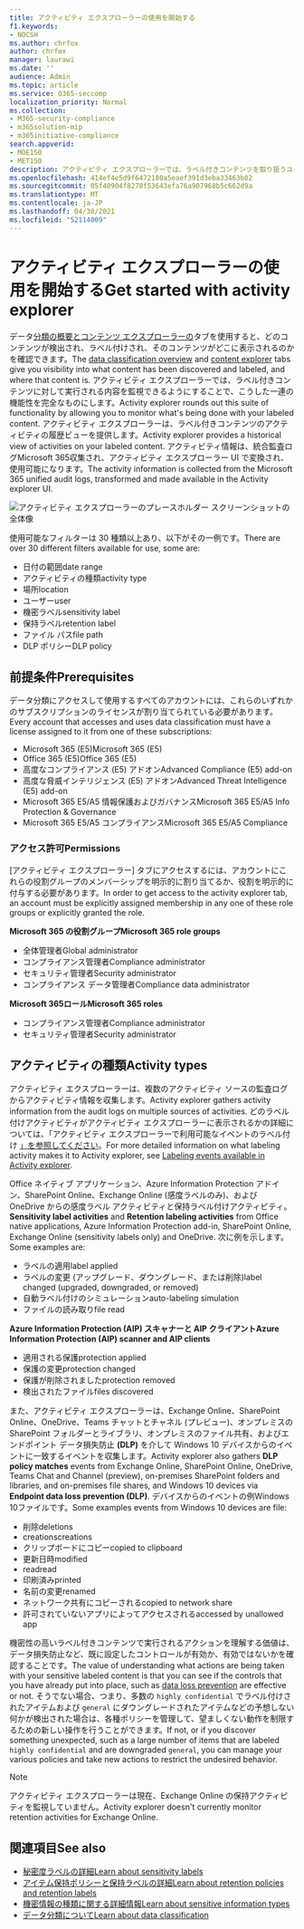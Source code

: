 ```yaml
---
title: アクティビティ エクスプローラーの使用を開始する
f1.keywords:
- NOCSH
ms.author: chrfox
author: chrfox
manager: laurawi
ms.date: ''
audience: Admin
ms.topic: article
ms.service: O365-seccomp
localization_priority: Normal
ms.collection:
- M365-security-compliance
- m365solution-mip
- m365initiative-compliance
search.appverid:
- MOE150
- MET150
description: アクティビティ エクスプローラーでは、ラベル付きコンテンツを取り扱うユーザーの操作の確認およびフィルター処理を行い、データ分類機能の機能性を完全なものにします。
ms.openlocfilehash: 414ef4e5d9f6472180a5eaef391d3eba33463b02
ms.sourcegitcommit: 05f40904f8278f53643efa76a907968b5c662d9a
ms.translationtype: MT
ms.contentlocale: ja-JP
ms.lasthandoff: 04/30/2021
ms.locfileid: "52114009"
---
```

# <a name="get-started-with-activity-explorer"></a><span data-ttu-id="637cf-103">アクティビティ エクスプローラーの使用を開始する</span><span class="sxs-lookup"><span data-stu-id="637cf-103">Get started with activity explorer</span></span>

<span data-ttu-id="637cf-104">データ[分類の概要と](data-classification-overview.md)[コンテンツ エクスプローラーの](data-classification-content-explorer.md)タブを使用すると、どのコンテンツが検出され、ラベル付けされ、そのコンテンツがどこに表示されるのかを確認できます。</span><span class="sxs-lookup"><span data-stu-id="637cf-104">The [data classification overview](data-classification-overview.md) and [content explorer](data-classification-content-explorer.md) tabs give you visibility into what content has been discovered and labeled, and where that content is.</span></span> <span data-ttu-id="637cf-105">アクティビティ エクスプローラーでは、ラベル付きコンテンツに対して実行される内容を監視できるようにすることで、こうした一連の機能性を完全なものにします。</span><span class="sxs-lookup"><span data-stu-id="637cf-105">Activity explorer rounds out this suite of functionality by allowing you to monitor what's being done with your labeled content.</span></span> <span data-ttu-id="637cf-106">アクティビティ エクスプローラーは、ラベル付きコンテンツのアクティビティの履歴ビューを提供します。</span><span class="sxs-lookup"><span data-stu-id="637cf-106">Activity explorer provides a historical view of activities on your labeled content.</span></span> <span data-ttu-id="637cf-107">アクティビティ情報は、統合監査ログMicrosoft 365収集され、アクティビティ エクスプローラー UI で変換され、使用可能になります。</span><span class="sxs-lookup"><span data-stu-id="637cf-107">The activity information is collected from the Microsoft 365 unified audit logs, transformed and made available in the Activity explorer UI.</span></span> 

![アクティビティ エクスプローラーのプレースホルダー スクリーンショットの全体像](../media/data-classification-activity-explorer-1.png)

<span data-ttu-id="637cf-109">使用可能なフィルターは 30 種類以上あり、以下がその一例です。</span><span class="sxs-lookup"><span data-stu-id="637cf-109">There are over 30 different filters available for use, some are:</span></span>

- <span data-ttu-id="637cf-110">日付の範囲</span><span class="sxs-lookup"><span data-stu-id="637cf-110">date range</span></span>
- <span data-ttu-id="637cf-111">アクティビティの種類</span><span class="sxs-lookup"><span data-stu-id="637cf-111">activity type</span></span>
- <span data-ttu-id="637cf-112">場所</span><span class="sxs-lookup"><span data-stu-id="637cf-112">location</span></span>
- <span data-ttu-id="637cf-113">ユーザー</span><span class="sxs-lookup"><span data-stu-id="637cf-113">user</span></span>
- <span data-ttu-id="637cf-114">機密ラベル</span><span class="sxs-lookup"><span data-stu-id="637cf-114">sensitivity label</span></span>
- <span data-ttu-id="637cf-115">保持ラベル</span><span class="sxs-lookup"><span data-stu-id="637cf-115">retention label</span></span>
- <span data-ttu-id="637cf-116">ファイル パス</span><span class="sxs-lookup"><span data-stu-id="637cf-116">file path</span></span>
- <span data-ttu-id="637cf-117">DLP ポリシー</span><span class="sxs-lookup"><span data-stu-id="637cf-117">DLP policy</span></span>



## <a name="prerequisites"></a><span data-ttu-id="637cf-118">前提条件</span><span class="sxs-lookup"><span data-stu-id="637cf-118">Prerequisites</span></span>

<span data-ttu-id="637cf-119">データ分類にアクセスして使用するすべてのアカウントには、これらのいずれかのサブスクリプションのライセンスが割り当てられている必要があります。</span><span class="sxs-lookup"><span data-stu-id="637cf-119">Every account that accesses and uses data classification must have a license assigned to it from one of these subscriptions:</span></span>

- <span data-ttu-id="637cf-120">Microsoft 365 (E5)</span><span class="sxs-lookup"><span data-stu-id="637cf-120">Microsoft 365 (E5)</span></span>
- <span data-ttu-id="637cf-121">Office 365 (E5)</span><span class="sxs-lookup"><span data-stu-id="637cf-121">Office 365 (E5)</span></span>
- <span data-ttu-id="637cf-122">高度なコンプライアンス (E5) アドオン</span><span class="sxs-lookup"><span data-stu-id="637cf-122">Advanced Compliance (E5) add-on</span></span>
- <span data-ttu-id="637cf-123">高度な脅威インテリジェンス (E5) アドオン</span><span class="sxs-lookup"><span data-stu-id="637cf-123">Advanced Threat Intelligence (E5) add-on</span></span>
- <span data-ttu-id="637cf-124">Microsoft 365 E5/A5 情報保護およびガバナンス</span><span class="sxs-lookup"><span data-stu-id="637cf-124">Microsoft 365 E5/A5 Info Protection & Governance</span></span>
- <span data-ttu-id="637cf-125">Microsoft 365 E5/A5 コンプライアンス</span><span class="sxs-lookup"><span data-stu-id="637cf-125">Microsoft 365 E5/A5 Compliance</span></span>

### <a name="permissions"></a><span data-ttu-id="637cf-126">アクセス許可</span><span class="sxs-lookup"><span data-stu-id="637cf-126">Permissions</span></span>

 <span data-ttu-id="637cf-127">[アクティビティ エクスプローラー] タブにアクセスするには、アカウントにこれらの役割グループのメンバーシップを明示的に割り当てるか、役割を明示的に付与する必要があります。</span><span class="sxs-lookup"><span data-stu-id="637cf-127">In order to get access to the activity explorer tab, an account must be explicitly assigned membership in any one of these role groups or explicitly granted the role.</span></span>

<!--
> [!IMPORTANT]
> Access to Activity explorer via the Security reader or Device Management role groups or other has been removed-->

<span data-ttu-id="637cf-128">**Microsoft 365 の役割グループ**</span><span class="sxs-lookup"><span data-stu-id="637cf-128">**Microsoft 365 role groups**</span></span>

- <span data-ttu-id="637cf-129">全体管理者</span><span class="sxs-lookup"><span data-stu-id="637cf-129">Global administrator</span></span>
- <span data-ttu-id="637cf-130">コンプライアンス管理者</span><span class="sxs-lookup"><span data-stu-id="637cf-130">Compliance administrator</span></span>
- <span data-ttu-id="637cf-131">セキュリティ管理者</span><span class="sxs-lookup"><span data-stu-id="637cf-131">Security administrator</span></span>
- <span data-ttu-id="637cf-132">コンプライアンス データ管理者</span><span class="sxs-lookup"><span data-stu-id="637cf-132">Compliance data administrator</span></span>

<span data-ttu-id="637cf-133">**Microsoft 365ロール**</span><span class="sxs-lookup"><span data-stu-id="637cf-133">**Microsoft 365 roles**</span></span>

- <span data-ttu-id="637cf-134">コンプライアンス管理者</span><span class="sxs-lookup"><span data-stu-id="637cf-134">Compliance administrator</span></span>
- <span data-ttu-id="637cf-135">セキュリティ管理者</span><span class="sxs-lookup"><span data-stu-id="637cf-135">Security administrator</span></span>

## <a name="activity-types"></a><span data-ttu-id="637cf-136">アクティビティの種類</span><span class="sxs-lookup"><span data-stu-id="637cf-136">Activity types</span></span>

<span data-ttu-id="637cf-137">アクティビティ エクスプローラーは、複数のアクティビティ ソースの監査ログからアクティビティ情報を収集します。</span><span class="sxs-lookup"><span data-stu-id="637cf-137">Activity explorer gathers activity information from the audit logs on multiple sources of activities.</span></span> <span data-ttu-id="637cf-138">どのラベル付けアクティビティがアクティビティ エクスプローラーに表示されるかの詳細については、「アクティビティ エクスプローラーで利用可能なイベントのラベル付け [」を参照してください](data-classification-activity-explorer-available-events.md)。</span><span class="sxs-lookup"><span data-stu-id="637cf-138">For more detailed information on what labeling activity makes it to Activity explorer, see [Labeling events available in Activity explorer](data-classification-activity-explorer-available-events.md).</span></span>

<span data-ttu-id="637cf-139"> Office ネイティブ アプリケーション、Azure Information Protection アドイン、SharePoint Online、Exchange Online (感度ラベルのみ)、および OneDrive からの感度ラベル アクティビティと保持ラベル付けアクティビティ。</span><span class="sxs-lookup"><span data-stu-id="637cf-139">**Sensitivity label activities** and **Retention labeling activities** from Office native applications, Azure Information Protection add-in, SharePoint Online, Exchange Online (sensitivity labels only) and OneDrive.</span></span> <span data-ttu-id="637cf-140">次に例を示します。</span><span class="sxs-lookup"><span data-stu-id="637cf-140">Some examples are:</span></span>

- <span data-ttu-id="637cf-141">ラベルの適用</span><span class="sxs-lookup"><span data-stu-id="637cf-141">label applied</span></span>
- <span data-ttu-id="637cf-142">ラベルの変更 (アップグレード、ダウングレード、または削除)</span><span class="sxs-lookup"><span data-stu-id="637cf-142">label changed (upgraded, downgraded, or removed)</span></span>
- <span data-ttu-id="637cf-143">自動ラベル付けのシミュレーション</span><span class="sxs-lookup"><span data-stu-id="637cf-143">auto-labeling simulation</span></span>
- <span data-ttu-id="637cf-144">ファイルの読み取り</span><span class="sxs-lookup"><span data-stu-id="637cf-144">file read</span></span> 

<span data-ttu-id="637cf-145">**Azure Information Protection (AIP) スキャナーと AIP クライアント**</span><span class="sxs-lookup"><span data-stu-id="637cf-145">**Azure Information Protection (AIP) scanner and AIP clients**</span></span>

- <span data-ttu-id="637cf-146">適用される保護</span><span class="sxs-lookup"><span data-stu-id="637cf-146">protection applied</span></span>
- <span data-ttu-id="637cf-147">保護の変更</span><span class="sxs-lookup"><span data-stu-id="637cf-147">protection changed</span></span>
- <span data-ttu-id="637cf-148">保護が削除されました</span><span class="sxs-lookup"><span data-stu-id="637cf-148">protection removed</span></span>
- <span data-ttu-id="637cf-149">検出されたファイル</span><span class="sxs-lookup"><span data-stu-id="637cf-149">files discovered</span></span> 

<span data-ttu-id="637cf-150">また、アクティビティ エクスプローラーは、Exchange Online、SharePoint Online、OneDrive、Teams チャットとチャネル (プレビュー)、オンプレミスの SharePoint フォルダーとライブラリ、オンプレミスのファイル共有、およびエンドポイント データ損失防止 **(DLP)** を介して Windows 10 デバイスからのイベントに一致するイベントを収集します。</span><span class="sxs-lookup"><span data-stu-id="637cf-150">Activity explorer also gathers **DLP policy matches** events from Exchange Online, SharePoint Online, OneDrive, Teams Chat and Channel (preview), on-premises SharePoint folders and libraries, and on-premises file shares, and Windows 10 devices via **Endpoint data loss prevention (DLP)**.</span></span> <span data-ttu-id="637cf-151">デバイスからのイベントの例Windows 10ファイルです。</span><span class="sxs-lookup"><span data-stu-id="637cf-151">Some examples events from Windows 10 devices are file:</span></span>

- <span data-ttu-id="637cf-152">削除</span><span class="sxs-lookup"><span data-stu-id="637cf-152">deletions</span></span>
- <span data-ttu-id="637cf-153">creations</span><span class="sxs-lookup"><span data-stu-id="637cf-153">creations</span></span>
- <span data-ttu-id="637cf-154">クリップボードにコピー</span><span class="sxs-lookup"><span data-stu-id="637cf-154">copied to clipboard</span></span>
- <span data-ttu-id="637cf-155">更新日時</span><span class="sxs-lookup"><span data-stu-id="637cf-155">modified</span></span>
- <span data-ttu-id="637cf-156">read</span><span class="sxs-lookup"><span data-stu-id="637cf-156">read</span></span>
- <span data-ttu-id="637cf-157">印刷済み</span><span class="sxs-lookup"><span data-stu-id="637cf-157">printed</span></span>
- <span data-ttu-id="637cf-158">名前の変更</span><span class="sxs-lookup"><span data-stu-id="637cf-158">renamed</span></span>
- <span data-ttu-id="637cf-159">ネットワーク共有にコピーされる</span><span class="sxs-lookup"><span data-stu-id="637cf-159">copied to network share</span></span>
- <span data-ttu-id="637cf-160">許可されていないアプリによってアクセスされる</span><span class="sxs-lookup"><span data-stu-id="637cf-160">accessed by unallowed app</span></span> 

<span data-ttu-id="637cf-161">機密性の高いラベル付きコンテンツで実行されるアクションを理解する価値は、データ損失防止など、既に設定したコントロールが有効か、有効[](dlp-learn-about-dlp.md)ではないかを確認することです。</span><span class="sxs-lookup"><span data-stu-id="637cf-161">The value of understanding what actions are being taken with your sensitive labeled content is that you can see if the controls that you have already put into place, such as [data loss prevention](dlp-learn-about-dlp.md) are effective or not.</span></span> <span data-ttu-id="637cf-162">そうでない場合、つまり、多数の `highly confidential` でラベル付けされたアイテムおよび `general` にダウングレードされたアイテムなどの予想しない何かが検出された場合は、各種ポリシーを管理して、望ましくない動作を制限するための新しい操作を行うことができます。</span><span class="sxs-lookup"><span data-stu-id="637cf-162">If not, or if you discover something unexpected, such as a large number of items that are labeled `highly confidential` and are downgraded `general`, you can manage your various policies and take new actions to restrict the undesired behavior.</span></span>

> [!NOTE]
> <span data-ttu-id="637cf-163">アクティビティ エクスプローラーは現在、Exchange Online の保持アクティビティを監視していません。</span><span class="sxs-lookup"><span data-stu-id="637cf-163">Activity explorer doesn't currently monitor retention activities for Exchange Online.</span></span>

## <a name="see-also"></a><span data-ttu-id="637cf-164">関連項目</span><span class="sxs-lookup"><span data-stu-id="637cf-164">See also</span></span>

- [<span data-ttu-id="637cf-165">秘密度ラベルの詳細</span><span class="sxs-lookup"><span data-stu-id="637cf-165">Learn about sensitivity labels</span></span>](sensitivity-labels.md)
- [<span data-ttu-id="637cf-166">アイテム保持ポリシーと保持ラベルの詳細</span><span class="sxs-lookup"><span data-stu-id="637cf-166">Learn about retention policies and retention labels</span></span>](retention.md)
- [<span data-ttu-id="637cf-167">機密情報の種類に関する詳細情報</span><span class="sxs-lookup"><span data-stu-id="637cf-167">Learn about sensitive information types</span></span>](sensitive-information-type-learn-about.md)
- [<span data-ttu-id="637cf-168">データ分類について</span><span class="sxs-lookup"><span data-stu-id="637cf-168">Learn about data classification</span></span>](data-classification-overview.md)
